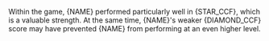 Within the game, {NAME} performed particularly well in {STAR_CCF}, which is a valuable strength. At the same time, {NAME}'s weaker {DIAMOND_CCF} score may have prevented {NAME} from performing at an even higher level. 
